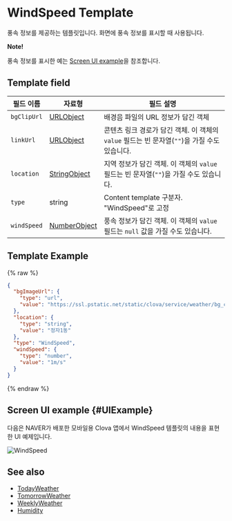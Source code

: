 # WindSpeed Template
풍속 정보를 제공하는 템플릿입니다. 화면에 풍속 정보를 표시할 때 사용됩니다.

<div class="note">
<p><strong>Note!</strong></p>
<p>풍속 정보를 표시한 예는 <a href="#UIExample">Screen UI example</a>을 참조합니다.</p>
</div>

## Template field

| 필드 이름       | 자료형    | 필드 설명                     |
|---------------|---------|-----------------------------|
| `bgClipUrl`     | [URLObject](/CIC/References/ContentTemplates/Shared_Objects.md#URLObject) | 배경음 파일의 URL 정보가 담긴 객체 |
| `linkUrl`       | [URLObject](/CIC/References/ContentTemplates/Shared_Objects.md#URLObject) | 콘텐츠 링크 경로가 담긴 객체. 이 객체의 `value` 필드는 빈 문자열(`""`)을 가질 수도 있습니다.   |
| `location`      | [StringObject](/CIC/References/ContentTemplates/Shared_Objects.md#StringObject) | 지역 정보가 담긴 객체. 이 객체의 `value` 필드는 빈 문자열(`""`)을 가질 수도 있습니다.   |
| `type`          | string | Content template 구분자. "WindSpeed"로 고정 |
| `windSpeed`     | [NumberObject](/CIC/References/ContentTemplates/Shared_Objects.md#NumberObject) | 풍속 정보가 담긴 객체. 이 객체의 `value` 필드는 `null` 값을 가질 수도 있습니다.   |

## Template Example

{% raw %}
```json
{
  "bgImageUrl": {
    "type": "url",
    "value": "https://ssl.pstatic.net/static/clova/service/weather/bg_cloud_night.mp4"
  },
  "location": {
    "type": "string",
    "value": "정자1동"
  },
  "type": "WindSpeed",
  "windSpeed": {
    "type": "number",
    "value": "1m/s"
  }
}
```
{% endraw %}

## Screen UI example {#UIExample}
다음은 NAVER가 배포한 모바일용 Clova 앱에서 WindSpeed 템플릿의 내용을 표현한 UI 예제입니다.

![WindSpeed](/CIC/Resources/Images/Content-Template-WindSpeed.png)

## See also
* [TodayWeather](/CIC/References/ContentTemplates/TodayWeather.md)
* [TomorrowWeather](/CIC/References/ContentTemplates/TomorrowWeather.md)
* [WeeklyWeather](/CIC/References/ContentTemplates/Humidity.md)
* [Humidity](/CIC/References/ContentTemplates/Humidity.md)
